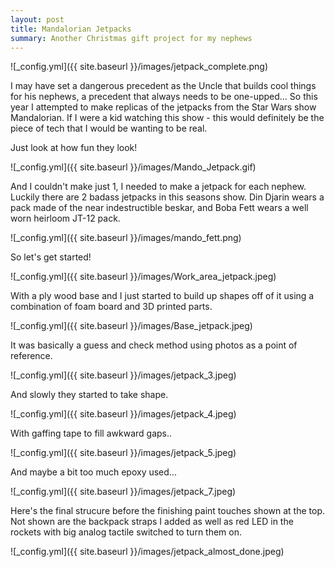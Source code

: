 ```yaml
---
layout: post
title: Mandalorian Jetpacks
summary: Another Christmas gift project for my nephews
---
```


![_config.yml]({{ site.baseurl }}/images/jetpack_complete.png)

I may have set a dangerous precedent as the Uncle that builds cool things for his nephews, a precedent that always needs to be one-upped... So this year I attempted to make replicas of the jetpacks from the Star Wars show Mandalorian. If I were a kid watching this show - this would definitely be the piece of tech that I would be wanting to be real.

Just look at how fun they look!

![_config.yml]({{ site.baseurl }}/images/Mando_Jetpack.gif)

And I couldn't make just 1, I needed to make a jetpack for each nephew. Luckily there are 2 badass jetpacks in this seasons show. Din Djarin wears a pack made of the near indestructible beskar, and Boba Fett wears a well worn heirloom JT-12 pack. 

![_config.yml]({{ site.baseurl }}/images/mando_fett.png)

So let's get started!

![_config.yml]({{ site.baseurl }}/images/Work_area_jetpack.jpeg)

With a ply wood base and I just started to build up shapes off of it using a combination of foam board and 3D printed parts.

![_config.yml]({{ site.baseurl }}/images/Base_jetpack.jpeg)

It was basically a guess and check method using photos as a point of reference.

![_config.yml]({{ site.baseurl }}/images/jetpack_3.jpeg)

And slowly they started to take shape.

![_config.yml]({{ site.baseurl }}/images/jetpack_4.jpeg)

With gaffing tape to fill awkward gaps..

![_config.yml]({{ site.baseurl }}/images/jetpack_5.jpeg)

And maybe a bit too much epoxy used... 

![_config.yml]({{ site.baseurl }}/images/jetpack_7.jpeg)

Here's the final strucure before the finishing paint touches shown at the top. Not shown are the backpack straps I added as well as red LED in the rockets with big analog tactile switched to turn them on. 

![_config.yml]({{ site.baseurl }}/images/jetpack_almost_done.jpeg)
